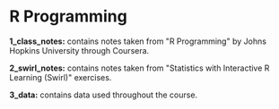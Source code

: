 # R Programming
**1_class_notes:** contains notes taken from "R Programming" by Johns Hopkins University through Coursera.  

**2_swirl_notes:** contains notes taken from "Statistics with Interactive R Learning (Swirl)" exercises.

**3_data:** contains data used throughout the course.
